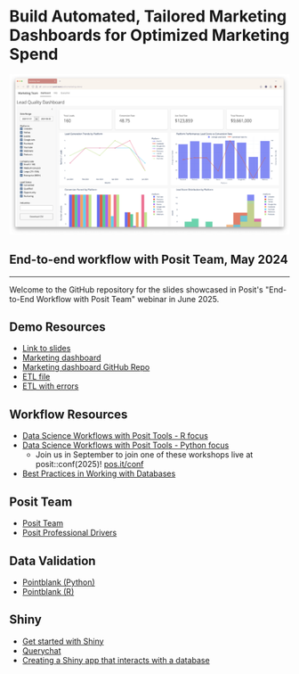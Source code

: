 # Build Automated, Tailored Marketing Dashboards for Optimized Marketing Spend 

![](images/screenshot.png)

## End-to-end workflow with Posit Team, May 2024

---

Welcome to the GitHub repository for the slides showcased in Posit's "End-to-End Workflow with Posit Team" webinar in June 2025.

## Demo Resources

* [Link to slides](https://ivelasq-2025-06-25-marketing-demo.share.connect.posit.cloud/)
* [Marketing dashboard](https://pub.current.posit.team/public/marketing-demo/)
* [Marketing dashboard GitHub Repo](https://github.com/posit-marketing/marketing-dashboard)
* [ETL file](etl.qmd)
* [ETL with errors](etl-error.qmd)

## Workflow Resources

* [Data Science Workflows with Posit Tools - R focus](https://posit-conf-2024.github.io/ds-workflows-r/)
* [Data Science Workflows with Posit Tools - Python focus](https://github.com/posit-conf-2024/ds-workflows-python)
  * Join us in September to join one of these workshops live at posit::conf(2025)! [pos.it/conf](https://pos.it/conf)
* [Best Practices in Working with Databases](https://solutions.posit.co/connections/db/)

## Posit Team

* [Posit Team](https://posit.co/products/enterprise/team/)
* [Posit Professional Drivers](https://solutions.posit.co/connections/db/databases/?_gl=1*dvoc14*_up*MQ..*_ga*MTQwNDcyMTk0OC4xNzUwNjg4Mjkw*_ga_X64JZVV9NC*czE3NTA2ODgyODkkbzEkZzAkdDE3NTA2ODgyODkkajYwJGwwJGgw)

## Data Validation

* [Pointblank (Python)](https://posit-dev.github.io/pointblank/)
* [Pointblank (R)](https://rstudio.github.io/pointblank/)

## Shiny

* [Get started with Shiny](https://shiny.posit.co/getstarted)
* [Querychat](https://github.com/posit-dev/querychat)
* [Creating a Shiny app that interacts with a database](https://posit.co/blog/shiny-with-databases/)
